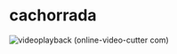 ﻿# cachorrada

![videoplayback (online-video-cutter com)](https://github.com/user-attachments/assets/beb186bb-9eed-45fe-b919-126640eb0f0a)
